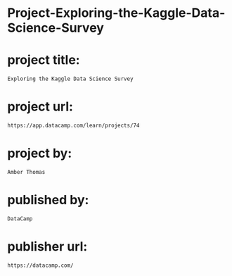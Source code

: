# Project-Exploring-the-Kaggle-Data-Science-Survey

# project title:

    Exploring the Kaggle Data Science Survey

# project url:

    https://app.datacamp.com/learn/projects/74

# project by:

    Amber Thomas

# published by:

    DataCamp

# publisher url:

    https://datacamp.com/
